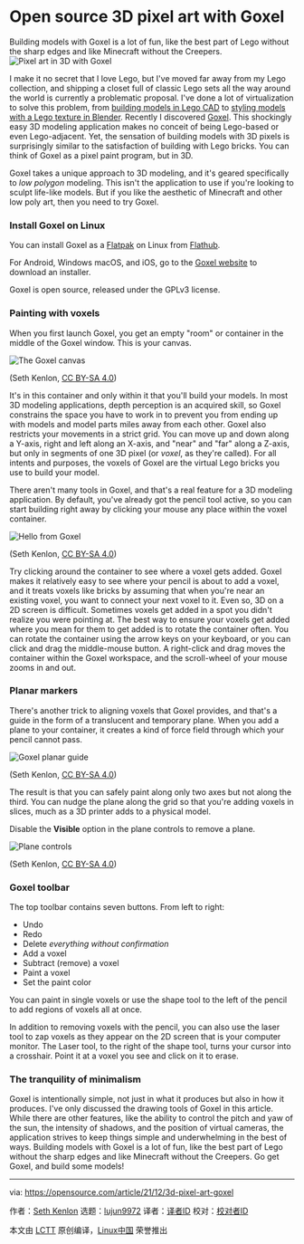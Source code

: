 [#]: subject: "Open source 3D pixel art with Goxel"
[#]: via: "https://opensource.com/article/21/12/3d-pixel-art-goxel"
[#]: author: "Seth Kenlon https://opensource.com/users/seth"
[#]: collector: "lujun9972"
[#]: translator: " "
[#]: reviewer: " "
[#]: publisher: " "
[#]: url: " "

Open source 3D pixel art with Goxel
======
Building models with Goxel is a lot of fun, like the best part of Lego
without the sharp edges and like Minecraft without the Creepers.
![Pixel art in 3D with Goxel][1]

I make it no secret that I love Lego, but I've moved far away from my Lego collection, and shipping a closet full of classic Lego sets all the way around the world is currently a problematic proposal. I've done a lot of virtualization to solve this problem, from [building models in Lego CAD][2] to [styling models with a Lego texture in Blender][3]. Recently I discovered [Goxel][4]. This shockingly easy 3D modeling application makes no conceit of being Lego-based or even Lego-adjacent. Yet, the sensation of building models with 3D pixels is surprisingly similar to the satisfaction of building with Lego bricks. You can think of Goxel as a pixel paint program, but in 3D. 

Goxel takes a unique approach to 3D modeling, and it's geared specifically to _low polygon_ modeling. This isn't the application to use if you're looking to sculpt life-like models. But if you like the aesthetic of Minecraft and other low poly art, then you need to try Goxel.

### Install Goxel on Linux

You can install Goxel as a [Flatpak][5] on Linux from [Flathub][6].

For Android, Windows macOS, and iOS, go to the [Goxel website][4] to download an installer.

Goxel is open source, released under the GPLv3 license.

### Painting with voxels

When you first launch Goxel, you get an empty "room" or container in the middle of the Goxel window. This is your canvas.

![The Goxel canvas][7]

(Seth Kenlon, [CC BY-SA 4.0][8])

It's in this container and only within it that you'll build your models. In most 3D modeling applications, depth perception is an acquired skill, so Goxel constrains the space you have to work in to prevent you from ending up with models and model parts miles away from each other. Goxel also restricts your movements in a strict grid. You can move up and down along a Y-axis, right and left along an X-axis, and "near" and "far" along a Z-axis, but only in segments of one 3D pixel (or _voxel_, as they're called). For all intents and purposes, the voxels of Goxel are the virtual Lego bricks you use to build your model.

There aren't many tools in Goxel, and that's a real feature for a 3D modeling application. By default, you've already got the pencil tool active, so you can start building right away by clicking your mouse any place within the voxel container.

![Hello from Goxel][9]

(Seth Kenlon, [CC BY-SA 4.0][8])

Try clicking around the container to see where a voxel gets added. Goxel makes it relatively easy to see where your pencil is about to add a voxel, and it treats voxels like bricks by assuming that when you're near an existing voxel, you want to connect your next voxel to it. Even so, 3D on a 2D screen is difficult. Sometimes voxels get added in a spot you didn't realize you were pointing at. The best way to ensure your voxels get added where you mean for them to get added is to rotate the container often. You can rotate the container using the arrow keys on your keyboard, or you can click and drag the middle-mouse button. A right-click and drag moves the container within the Goxel workspace, and the scroll-wheel of your mouse zooms in and out.

### Planar markers

There's another trick to aligning voxels that Goxel provides, and that's a guide in the form of a translucent and temporary plane. When you add a plane to your container, it creates a kind of force field through which your pencil cannot pass.

![Goxel planar guide][10]

(Seth Kenlon, [CC BY-SA 4.0][8])

The result is that you can safely paint along only two axes but not along the third. You can nudge the plane along the grid so that you're adding voxels in slices, much as a 3D printer adds to a physical model.

Disable the **Visible** option in the plane controls to remove a plane.

![Plane controls][11]

(Seth Kenlon, [CC BY-SA 4.0][8])

### Goxel toolbar

The top toolbar contains seven buttons. From left to right:

  * Undo
  * Redo 
  * Delete _everything without confirmation_
  * Add a voxel
  * Subtract (remove) a voxel
  * Paint a voxel
  * Set the paint color



You can paint in single voxels or use the shape tool to the left of the pencil to add regions of voxels all at once.

In addition to removing voxels with the pencil, you can also use the laser tool to zap voxels as they appear on the 2D screen that is your computer monitor. The Laser tool, to the right of the shape tool, turns your cursor into a crosshair. Point it at a voxel you see and click on it to erase.

### The tranquility of minimalism

Goxel is intentionally simple, not just in what it produces but also in how it produces. I've only discussed the drawing tools of Goxel in this article. While there are other features, like the ability to control the pitch and yaw of the sun, the intensity of shadows, and the position of virtual cameras, the application strives to keep things simple and underwhelming in the best of ways. Building models with Goxel is a lot of fun, like the best part of Lego without the sharp edges and like Minecraft without the Creepers. Go get Goxel, and build some models!

--------------------------------------------------------------------------------

via: https://opensource.com/article/21/12/3d-pixel-art-goxel

作者：[Seth Kenlon][a]
选题：[lujun9972][b]
译者：[译者ID](https://github.com/译者ID)
校对：[校对者ID](https://github.com/校对者ID)

本文由 [LCTT](https://github.com/LCTT/TranslateProject) 原创编译，[Linux中国](https://linux.cn/) 荣誉推出

[a]: https://opensource.com/users/seth
[b]: https://github.com/lujun9972
[1]: https://opensource.com/sites/default/files/styles/image-full-size/public/uploads/header-image.jpg?itok=3MWdhreV (Pixel art in 3D with Goxel)
[2]: https://opensource.com/article/20/6/open-source-virtual-lego
[3]: https://opensource.com/article/20/7/lego-blender-bricker
[4]: https://goxel.xyz/
[5]: https://opensource.com/article/21/11/install-flatpak-linux
[6]: https://flathub.org/apps/details/io.github.guillaumechereau.Goxel
[7]: https://opensource.com/sites/default/files/uploads/goxel-canvas.jpg (The Goxel canvas)
[8]: https://creativecommons.org/licenses/by-sa/4.0/
[9]: https://opensource.com/sites/default/files/uploads/goxel-hello.jpg (Hello from Goxel)
[10]: https://opensource.com/sites/default/files/uploads/goxel-plane-guide.jpg (Goxel planar guide)
[11]: https://opensource.com/sites/default/files/uploads/goxel-plane-controls.jpg (Plane controls)
